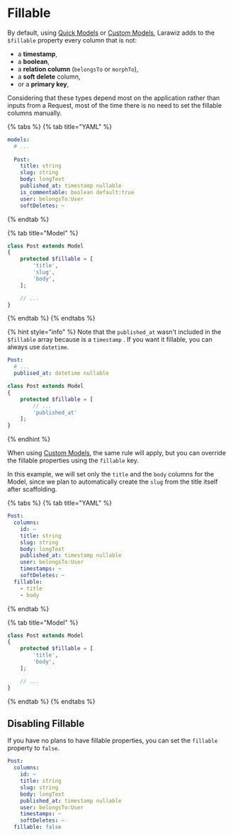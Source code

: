 # Fillable

By default, using [Quick Models](./#quick-model) or [Custom Models](./#custom-model), Larawiz adds to the `$fillable` property every column that is not:

* a **timestamp**, 
* a **boolean**, 
* a **relation column** \(`belongsTo` or `morphTo`\), 
* a **soft delete** column,
* or a **primary key**, 

Considering that these types depend most on the application rather than inputs from a Request, most of the time there is no need to set the fillable columns manually.

{% tabs %}
{% tab title="YAML" %}
```yaml
models:
  # ...
  
  Post:
    title: string
    slug: string
    body: longText
    published_at: timestamp nullable
    is_commentable: boolean default:true
    user: belongsTo:User
    softDeletes: ~
```
{% endtab %}

{% tab title="Model" %}
```php
class Post extends Model
{
    protected $fillable = [
        'title',
        'slug',
        'body',
    ];

    // ...
}
```
{% endtab %}
{% endtabs %}

{% hint style="info" %}
Note that the `published_at` wasn't included in the `$fillable` array because is a `timestamp` . If you want it fillable, you can always use `datetime`.

```yaml
Post:
  # ...
  publised_at: datetime nullable
```

```php
class Post extends Model
{
    protected $fillable = [
        // ...
        'published_at'
    ];
}
```
{% endhint %}

When using [Custom Models](./#custom-model), the same rule will apply, but you can override the fillable properties using the `fillable` key. 

In this example, we will set only the `title` and the `body` columns for the Model, since we plan to automatically create the `slug` from the title itself after scaffolding.

{% tabs %}
{% tab title="YAML" %}
```yaml
Post:
  columns:
    id: ~
    title: string
    slug: string
    body: longText
    published_at: timestamp nullable
    user: belongsTo:User
    timestamps: ~
    softDeletes: ~
  fillable:
    - title
    - body
```
{% endtab %}

{% tab title="Model" %}
```php
class Post extends Model
{
    protected $fillable = [
        'title',
        'body',
    ];

    // ...
}
```
{% endtab %}
{% endtabs %}

## Disabling Fillable

If you have no plans to have fillable properties, you can set the `fillable` property to `false`.

```yaml
Post:
  columns:
    id: ~
    title: string
    slug: string
    body: longText
    published_at: timestamp nullable
    user: belongsTo:User
    timestamps: ~
    softDeletes: ~
  fillable: false
```

